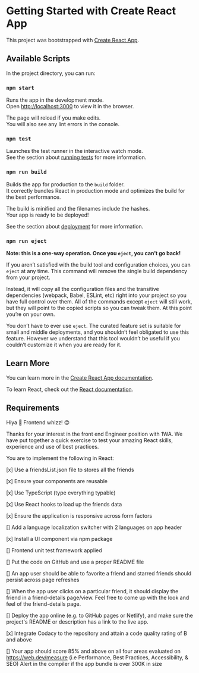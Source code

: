 # Getting Started with Create React App

This project was bootstrapped with [Create React App](https://github.com/facebook/create-react-app).

## Available Scripts

In the project directory, you can run:

### `npm start`

Runs the app in the development mode.\
Open [http://localhost:3000](http://localhost:3000) to view it in the browser.

The page will reload if you make edits.\
You will also see any lint errors in the console.

### `npm test`

Launches the test runner in the interactive watch mode.\
See the section about [running tests](https://facebook.github.io/create-react-app/docs/running-tests) for more information.

### `npm run build`

Builds the app for production to the `build` folder.\
It correctly bundles React in production mode and optimizes the build for the best performance.

The build is minified and the filenames include the hashes.\
Your app is ready to be deployed!

See the section about [deployment](https://facebook.github.io/create-react-app/docs/deployment) for more information.

### `npm run eject`

**Note: this is a one-way operation. Once you `eject`, you can’t go back!**

If you aren’t satisfied with the build tool and configuration choices, you can `eject` at any time. This command will remove the single build dependency from your project.

Instead, it will copy all the configuration files and the transitive dependencies (webpack, Babel, ESLint, etc) right into your project so you have full control over them. All of the commands except `eject` will still work, but they will point to the copied scripts so you can tweak them. At this point you’re on your own.

You don’t have to ever use `eject`. The curated feature set is suitable for small and middle deployments, and you shouldn’t feel obligated to use this feature. However we understand that this tool wouldn’t be useful if you couldn’t customize it when you are ready for it.

## Learn More

You can learn more in the [Create React App documentation](https://facebook.github.io/create-react-app/docs/getting-started).

To learn React, check out the [React documentation](https://reactjs.org/).

## Requirements

Hiya 👋 Frontend whizz! 😊

Thanks for your interest in the front end Engineer position with 1WA.
We have put together a quick exercise to test your amazing React skills, experience and use of best practices.

You are to implement the following in React:

[x] Use a friendsList.json file to stores all the friends

[x] Ensure your components are reusable

[x] Use TypeScript (type everything typable)

[x] Use React hooks to load up the friends data

[x] Ensure the application is responsive across form factors

[] Add a language localization switcher with 2 languages on app header

[x] Install a UI component via npm package

[] Frontend unit test framework applied

[] Put the code on GitHub and use a proper README file

[] An app user should be able to favorite a friend and starred friends should persist across page refreshes

[] When the app user clicks on a particular friend, it should display the friend in a friend-details page/view. Feel free to come up with the look and feel of the friend-details page.

[] Deploy the app online (e.g. to GitHub pages or Netlify), and make sure the project's README or description has a link to the live app.

[x] Integrate Codacy to the repository and attain a code quality rating of B and above

[] Your app should score 85% and above on all four areas evaluated on https://web.dev/measure (i.e Performance, Best Practices, Accessibility, & SEO)
Alert in the compiler if the app bundle is over 300K in size
